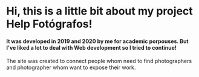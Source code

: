 # Hi, this is a little bit about my project Help Fotógrafos!
#### It was developed in 2019 and 2020 by me for academic porpouses. But I've liked a lot to deal with Web development so I tried to continue!
The site was created to connect people whom need to find photographers and photographer whom want to expose their work.
